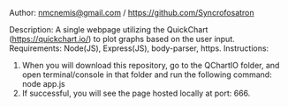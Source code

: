 Author: nmcnemis@gmail.com / https://github.com/Syncrofosatron

Description: A single webpage utilizing the QuickChart (https://quickchart.io/) to plot graphs based on the user input.
Requirements: Node(JS), Express(JS), body-parser, https.
Instructions:
1. When you will download this repository, go to the QChartIO folder, and open terminal/console in that folder and run the following command: node app.js
2. If successful, you will see the page hosted locally at port: 666.
